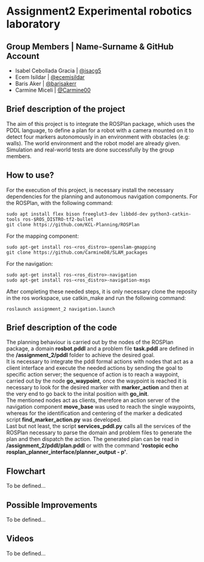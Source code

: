 # Assignment2 Experimental robotics laboratory
## Group Members | Name-Surname & GitHub Account
* Isabel Cebollada Gracia | [@isacg5](https://github.com/isacg5)
* Ecem Isildar | [@ecemisildar](https://github.com/ecemisildar)
* Baris Aker | [@barisakerr](https://github.com/barisakerr)
* Carmine Miceli | [@Carmine00](https://github.com/Carmine00)

## Brief description of the project
The aim of this project is to integrate the ROSPlan package, which uses the PDDL language, to define a plan for a robot with a camera mounted on it to detect four markers autonomously in an environment with obstacles (e.g: walls). The world environment and the robot model are already given. Simulation and real-world tests are done successfully by the group members.

## How to use?
For the execution of this project, is necessary install the necessary dependencies for the planning and autonomous navigation components. For the ROSPlan, with the following command:
```console
sudo apt install flex bison freeglut3-dev libbdd-dev python3-catkin-tools ros-$ROS_DISTRO-tf2-bullet
git clone https://github.com/KCL-Planning/ROSPlan
```
For the mapping component:
```console
sudo apt-get install ros-<ros_distro>-openslam-gmapping
git clone https://github.com/CarmineD8/SLAM_packages
```
For the navigation:
```console
sudo apt-get install ros-<ros_distro>-navigation
sudo apt-get install ros-<ros_distro>-navigation-msgs
```
After completing these needed steps, it is only necessary clone the reposity in the ros workspace, use catkin_make and run the following command:
```console
roslaunch assignment_2 navigation.launch
```

## Brief description of the code
The planning behaviour is carried out by the nodes of the ROSPlan package, a domain __rosbot.pddl__ and a problem file __task.pddl__ are defined in the __/assignment_2/pddl__ folder to achieve the desired goal. <br> It is necessary to integrate the pddl formal actions with nodes that act as a client interface and execute the needed actions by sending the goal to specific action server; the sequence of action is to reach a waypoint, carried out by the node __go_waypoint__, once the waypoint is reached it is necessary to look for the desired marker with __marker_action__ and then at the very end to go back to the inital position with __go_init__. <br>
The mentioned nodes act as clients, therefore an action server of the navigation component __move_base__ was used to reach the single waypoints, whereas for the identification and centering of the marker a dedicated script __find_marker_action.py__ was developed. <br>
Last but not least, the script __services_pddl.py__ calls all the services of the ROSPlan necessary to parse the domain and problem files to generate the plan and then dispatch the action.
The generated plan can be read in __/assignment_2/pddl/plan.pddl__ or with the command __'rostopic echo rosplan_planner_interface/planner_output - p'__.

## Flowchart
To be defined...

## Possible Improvements 
To be defined...

## Videos
To be defined...




